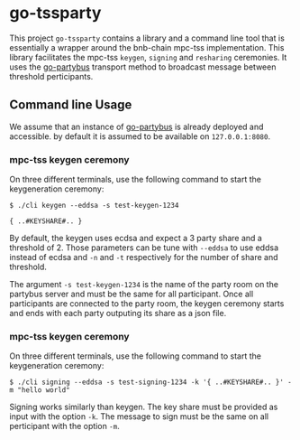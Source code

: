 # go-tssparty

This project `go-tssparty` contains a library and a command line tool that is essentially a wrapper around the bnb-chain mpc-tss implementation. This library facilitates the mpc-tss `keygen`, `signing` and `resharing` ceremonies. It uses the  [go-partybus](https://github.com/swarmlab-dev/go-partybus) transport method to broadcast message between threshold perticipants.

## Command line Usage

We assume that an instance of [go-partybus](https://github.com/swarmlab-dev/go-partybus) is already deployed and accessible. by default it is assumed to be available on `127.0.0.1:8080`.

### mpc-tss keygen ceremony

On three different terminals, use the following command to start the keygeneration ceremony:

```
$ ./cli keygen --eddsa -s test-keygen-1234

{ ..#KEYSHARE#.. }

```

By default, the keygen uses ecdsa and expect a 3 party share and a threshold of 2. Those parameters can be tune with `--eddsa` to use eddsa instead of ecdsa and  `-n` and `-t` respectively for the number of share and threshold. 

The argument `-s test-keygen-1234` is the name of the party room on the partybus server and must be the same for all participant. Once all participants are connected to the party room, the keygen ceremony starts and ends with each party outputing its share as a json file.

### mpc-tss keygen ceremony

On three different terminals, use the following command to start the keygeneration ceremony:

```
$ ./cli signing --eddsa -s test-signing-1234 -k '{ ..#KEYSHARE#.. }' -m "hello world"
```

Signing works similarly than keygen. The key share must be provided as input with the option `-k`. The message to sign must be the same on all perticipant with the option `-m`.


